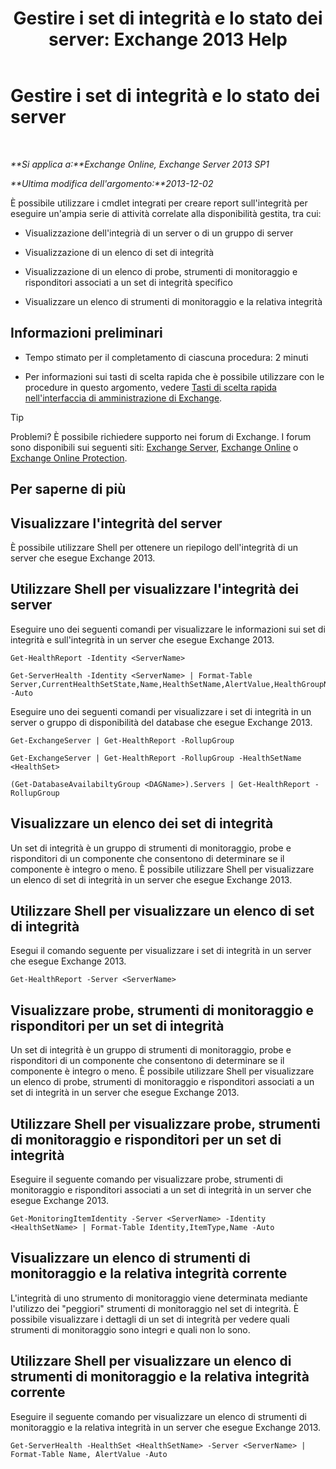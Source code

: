 ﻿---
title: 'Gestire i set di integrità e lo stato dei server: Exchange 2013 Help'
TOCTitle: Gestire i set di integrità e lo stato dei server
ms:assetid: a4f84312-6cfa-4f17-9707-676aadab1143
ms:mtpsurl: https://technet.microsoft.com/it-it/library/Dn482054(v=EXCHG.150)
ms:contentKeyID: 59890030
ms.date: 05/22/2018
mtps_version: v=EXCHG.150
ms.translationtype: MT
---

# Gestire i set di integrità e lo stato dei server

 

_**Si applica a:**Exchange Online, Exchange Server 2013 SP1_

_**Ultima modifica dell'argomento:**2013-12-02_

È possibile utilizzare i cmdlet integrati per creare report sull'integrità per eseguire un'ampia serie di attività correlate alla disponibilità gestita, tra cui:

  - Visualizzazione dell'integrià di un server o di un gruppo di server

  - Visualizzazione di un elenco di set di integrità

  - Visualizzazione di un elenco di probe, strumenti di monitoraggio e risponditori associati a un set di integrità specifico

  - Visualizzare un elenco di strumenti di monitoraggio e la relativa integrità

## Informazioni preliminari

  - Tempo stimato per il completamento di ciascuna procedura: 2 minuti

  - Per informazioni sui tasti di scelta rapida che è possibile utilizzare con le procedure in questo argomento, vedere [Tasti di scelta rapida nell'interfaccia di amministrazione di Exchange](keyboard-shortcuts-in-the-exchange-admin-center-exchange-online-protection-help.md).


> [!TIP]
> Problemi? È possibile richiedere supporto nei forum di Exchange. I forum sono disponibili sui seguenti siti: <A href="https://go.microsoft.com/fwlink/p/?linkid=60612">Exchange Server</A>, <A href="https://go.microsoft.com/fwlink/p/?linkid=267542">Exchange Online</A> o <A href="https://go.microsoft.com/fwlink/p/?linkid=285351">Exchange Online Protection</A>.



## Per saperne di più

## Visualizzare l'integrità del server

È possibile utilizzare Shell per ottenere un riepilogo dell'integrità di un server che esegue Exchange 2013.

## Utilizzare Shell per visualizzare l'integrità dei server

Eseguire uno dei seguenti comandi per visualizzare le informazioni sui set di integrità e sull'integrità in un server che esegue Exchange 2013.

    Get-HealthReport -Identity <ServerName>

    Get-ServerHealth -Identity <ServerName> | Format-Table Server,CurrentHealthSetState,Name,HealthSetName,AlertValue,HealthGroupName -Auto

Eseguire uno dei seguenti comandi per visualizzare i set di integrità in un server o gruppo di disponibilità del database che esegue Exchange 2013.

    Get-ExchangeServer | Get-HealthReport -RollupGroup

    Get-ExchangeServer | Get-HealthReport -RollupGroup -HealthSetName <HealthSet>

    (Get-DatabaseAvailabiltyGroup <DAGName>).Servers | Get-HealthReport -RollupGroup

## Visualizzare un elenco dei set di integrità

Un set di integrità è un gruppo di strumenti di monitoraggio, probe e risponditori di un componente che consentono di determinare se il componente è integro o meno. È possibile utilizzare Shell per visualizzare un elenco di set di integrità in un server che esegue Exchange 2013.

## Utilizzare Shell per visualizzare un elenco di set di integrità

Esegui il comando seguente per visualizzare i set di integrità in un server che esegue Exchange 2013.

    Get-HealthReport -Server <ServerName>

## Visualizzare probe, strumenti di monitoraggio e risponditori per un set di integrità

Un set di integrità è un gruppo di strumenti di monitoraggio, probe e risponditori di un componente che consentono di determinare se il componente è integro o meno. È possibile utilizzare Shell per visualizzare un elenco di probe, strumenti di monitoraggio e risponditori associati a un set di integrità in un server che esegue Exchange 2013.

## Utilizzare Shell per visualizzare probe, strumenti di monitoraggio e risponditori per un set di integrità

Eseguire il seguente comando per visualizzare probe, strumenti di monitoraggio e risponditori associati a un set di integrità in un server che esegue Exchange 2013.

    Get-MonitoringItemIdentity -Server <ServerName> -Identity <HealthSetName> | Format-Table Identity,ItemType,Name -Auto

## Visualizzare un elenco di strumenti di monitoraggio e la relativa integrità corrente

L'integrità di uno strumento di monitoraggio viene determinata mediante l'utilizzo dei "peggiori" strumenti di monitoraggio nel set di integrità. È possibile visualizzare i dettagli di un set di integrità per vedere quali strumenti di monitoraggio sono integri e quali non lo sono.

## Utilizzare Shell per visualizzare un elenco di strumenti di monitoraggio e la relativa integrità corrente

Eseguire il seguente comando per visualizzare un elenco di strumenti di monitoraggio e la relativa integrità in un server che esegue Exchange 2013.

    Get-ServerHealth -HealthSet <HealthSetName> -Server <ServerName> | Format-Table Name, AlertValue -Auto

